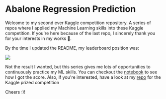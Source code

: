 Abalone Regression Prediction
=====

Welcome to my second ever Kaggle competition repository. A series of repos where I applied my Machine Learning skills into these Kaggle competition. If you're here because of the last repo, I sincerely thank you for your interests in my works 🥰.

By the time I updated the README, my leaderboard position was:

![](2nd-kaggle.png)

Not the result I wanted, but this series gives me lots of opportunities to continuously practice my ML skills. You can checkout the [notebook](model.ipynb) to see how I got the score. Also, if you're interested, have a look at my [repo](https://github.com/raydiwill/Home-Credit-KaggleC) for the Kaggle prized competition

Cheers :)!